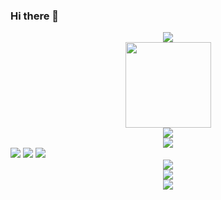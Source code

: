 ### Hi there 👋


<!DOCTYPE html>
<html lang="en">
<head>
    <meta charset="UTF-8">
    <meta http-equiv="X-UA-Compatible" content="IE=edge">
    <meta name="viewport" content="width=device-width, initial-scale=1.0">
</head>
<body>
    <!-- GitHub 信息统计 -->
    <div align="center"> <img src="https://metrics.lecoq.io/ReturnTmp?template=classic&config.timezone=Asia%2FShanghai"> </div>
    <!-- GitHub 统计卡片 -->
    <div align="center"> <img height="137px" src="https://github-readme-stats.vercel.app/api?username=ReturnTmp&hide_title=true&hide_border=true&show_icons=trueline_height=21&text_color=000&icon_color=000&bg_color=0,ea6161,ffc64d,fffc4d,52fa5a&theme=graywhite" /> </div>
    <!-- GitHub 使用语言统计 -->
    <div align="center"> <img src="https://github-readme-stats.vercel.app/api/top-langs/?username=ReturnTmp&hide_title=true&hide_border=true&layout=compact&langs_count=6&text_color=000&icon_color=fff&bg_color=0,52fa5a,4dfcff,c64dff&theme=graywhite" /> </div>
    <!-- GitHub 资料奖杯 -->
    <div align="center"> <img src="https://github-profile-trophy.vercel.app/?username=ReturnTmp" /> </div>
    <!-- GitHub 徽章 -->
    <span > <img src="https://img.shields.io/badge/-HTML5-E34F26?style=flat-square&logo=html5&logoColor=white" /> <img src="https://img.shields.io/badge/-CSS3-1572B6?style=flat-square&logo=css3" /> <img src="https://img.shields.io/badge/-JavaScript-oringe?style=flat-square&logo=javascript" /> </span>
    <!-- GitHub 访客徽章 -->
    <div align="center"> <img src="https://visitor-badge.glitch.me/badge?page_id=ReturnTmp" /> </div>
    <!-- GitHub 活动统计图 -->
    <div align="center"> <img src="https://activity-graph.herokuapp.com/graph?username=ReturnTmp&theme=xcode" /> </div>
    <!-- GitHub 连续打卡 -->
    <div align="center"> <img src="https://github-readme-streak-stats.herokuapp.com/?user=ReturnTmp" /> </div> 
    
</body>
</html>
